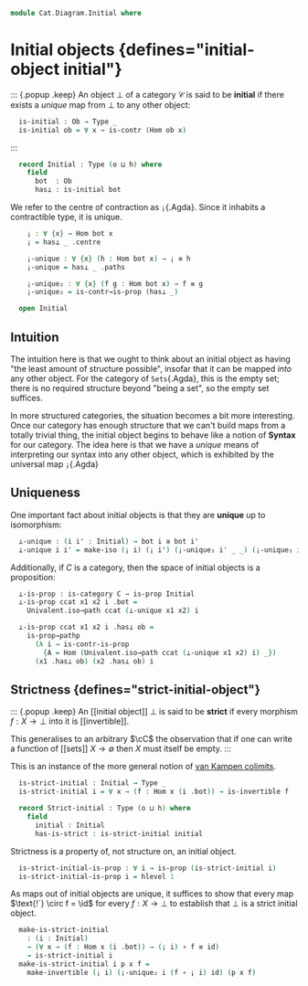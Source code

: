 <!--
```agda
open import Cat.Prelude

import Cat.Morphism
```
-->

```agda
module Cat.Diagram.Initial where
```

<!--
```agda
module _ {o h} (C : Precategory o h) where
  open Cat.Morphism C
```
-->

# Initial objects {defines="initial-object initial"}

::: {.popup .keep}
An object $\bot$ of a category $\mathcal{C}$ is said to be **initial**
if there exists a _unique_ map from $\bot$ to any other object:

```agda
  is-initial : Ob → Type _
  is-initial ob = ∀ x → is-contr (Hom ob x)
```
:::

```agda
  record Initial : Type (o ⊔ h) where
    field
      bot  : Ob
      has⊥ : is-initial bot
```

We refer to the centre of contraction as `¡`{.Agda}. Since it inhabits a
contractible type, it is unique.

```agda
    ¡ : ∀ {x} → Hom bot x
    ¡ = has⊥ _ .centre

    ¡-unique : ∀ {x} (h : Hom bot x) → ¡ ≡ h
    ¡-unique = has⊥ _ .paths

    ¡-unique₂ : ∀ {x} (f g : Hom bot x) → f ≡ g
    ¡-unique₂ = is-contr→is-prop (has⊥ _)

  open Initial
```

## Intuition

The intuition here is that we ought to think about an initial object as
having "the least amount of structure possible", insofar that it can be
mapped _into_ any other object. For the category of `Sets`{.Agda}, this
is the empty set; there is no required structure beyond "being a set",
so the empty set suffices.

<!--
[TODO: Reed M, 15/02/2022] Link to the categories in question
(once they exist!)
-->

In more structured categories, the situation becomes a bit more
interesting. Once our category has enough structure that we can't build
maps from a totally trivial thing, the initial object begins to behave
like a notion of **Syntax** for our category.  The idea here is that we
have a _unique_ means of interpreting our syntax into any other object,
which is exhibited by the universal map `¡`{.Agda}

## Uniqueness

One important fact about initial objects is that they are **unique** up
to isomorphism:

```agda
  ⊥-unique : (i i' : Initial) → bot i ≅ bot i'
  ⊥-unique i i' = make-iso (¡ i) (¡ i') (¡-unique₂ i' _ _) (¡-unique₂ i _ _)
```

Additionally, if $C$ is a category, then the space of initial objects is
a proposition:

```agda
  ⊥-is-prop : is-category C → is-prop Initial
  ⊥-is-prop ccat x1 x2 i .bot =
    Univalent.iso→path ccat (⊥-unique x1 x2) i

  ⊥-is-prop ccat x1 x2 i .has⊥ ob =
    is-prop→pathp
      (λ i → is-contr-is-prop
        {A = Hom (Univalent.iso→path ccat (⊥-unique x1 x2) i) _})
      (x1 .has⊥ ob) (x2 .has⊥ ob) i
```

## Strictness {defines="strict-initial-object"}

::: {.popup .keep}
An [[initial object]] $\bot$ is said to be **strict** if every morphism
$f : X \to \bot$ into it is [[invertible]].

This generalises to an arbitrary $\cC$ the observation that if one can
write a function of [[sets]] $X \to \emptyset$ then $X$ must itself be
empty.
:::

This is an instance of the more general notion of [van Kampen colimits].

[van Kampen colimits]: https://ncatlab.org/nlab/show/van+Kampen+colimit

```agda
  is-strict-initial : Initial → Type _
  is-strict-initial i = ∀ x → (f : Hom x (i .bot)) → is-invertible f

  record Strict-initial : Type (o ⊔ h) where
    field
      initial : Initial
      has-is-strict : is-strict-initial initial
```

Strictness is a property of, not structure on, an initial object.

```agda
  is-strict-initial-is-prop : ∀ i → is-prop (is-strict-initial i)
  is-strict-initial-is-prop i = hlevel 1
```

As maps out of initial objects are unique, it suffices to show that
every map $\text{!`} \circ f = \id$ for every $f : X \to \bot$ to establish that $\bot$ is a
strict initial object.

```agda
  make-is-strict-initial
    : (i : Initial)
    → (∀ x → (f : Hom x (i .bot)) → (¡ i) ∘ f ≡ id)
    → is-strict-initial i
  make-is-strict-initial i p x f =
    make-invertible (¡ i) (¡-unique₂ i (f ∘ ¡ i) id) (p x f)
```

<!--
```agda
module _ {o h} {C : Precategory o h} where
  open Cat.Morphism C
  private unquoteDecl eqv = declare-record-iso eqv (quote Initial)

  instance
    Extensional-Initial
      : ∀ {ℓr}
      → ⦃ sa : Extensional Ob ℓr ⦄
      → Extensional (Initial C) ℓr
    Extensional-Initial ⦃ sa ⦄ =
      embedding→extensional
        (Iso→Embedding eqv ∙emb (fst , Subset-proj-embedding λ _ → hlevel 1))
        sa
```
-->
